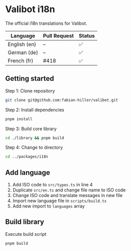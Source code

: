 # Valibot i18n

The official i18n translations for Valibot.

| Language     | Pull Request | Status |
| ------------ | ------------ | ------ |
| English (en) | –            | ✅     |
| German (de)  | –            | ✅     |
| French (fr)  | #418         | ✅     |

## Getting started

Step 1: Clone repository

```bash
git clone git@github.com:fabian-hiller/valibot.git
```

Step 2: Install dependencies

```bash
pnpm install
```

Step 3: Build core library

```bash
cd ./library && pnpm build
```

Step 4: Change to directory

```bash
cd ../packages/i18n
```

## Add language

1. Add ISO code to `src/types.ts` in line 4
2. Duplicate `src/en.ts` and change file name to ISO code
3. Change ISO code and translate messages in new file
4. Import new language file in `scripts/build.ts`
5. Add new import to `languages` array

## Build library

Execute build script

```bash
pnpm build
```
